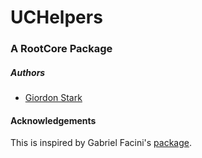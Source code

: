 # UCHelpers
### A RootCore Package

##### Authors
- [Giordon Stark](https://github.com/kratsg)

#### Acknowledgements
This is inspired by Gabriel Facini's [package](https://svnweb.cern.ch/trac/atlasperf/browser/CombPerf/Tracking/TrackingInDenseEnvironments/SimpleAnaxAOD/trunk/HistManager/).
